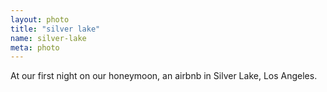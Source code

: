 ```yaml
---
layout: photo
title: "silver lake"
name: silver-lake
meta: photo
---
```


At our first night on our honeymoon, an airbnb in Silver Lake, Los Angeles.
